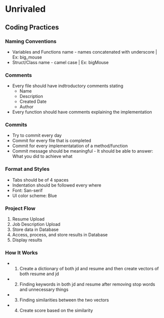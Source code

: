 # Unrivaled

## Coding Practices

### Naming Conventions
* Variables and Functions name - names concatenated with underscore | Ex: big_mouse
* Struct/Class name - camel case | Ex: bigMouse
 
### Comments
* Every file should have indtroductory comments stating
  * Name
  * Description
  * Created Date
  * Author
 * Every function should have comments explaining the implementation
 
 ### Commits
 * Try to commit every day
 * Commit for every file that is completed
 * Commit for every implementatation of a method/function
 * Commit message should be meaningful - It should be able to answer: What you did to achieve what
 
 ### Format and Styles
 * Tabs should be of 4 spaces
 * Indentation should be followed every where
 * Font: San-serif
 * UI color scheme: Blue
 
 ### Project Flow
  1. Resume Upload
  2. Job Description Upload
  3. Store data in Database
  4. Access, process, and store results in Database
  5. Display results

 ### How It Works
 * 1. Create a dictionary of both jd and resume and then create vectors of both resume and jd
 * 2. Finding keywords in both jd and resume after removing stop words and unnecessary things
 * 3. Finding similarities between the two vectors
 * 4. Create score based on the similarity
